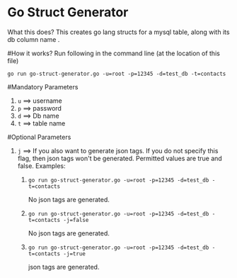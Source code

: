 # Go Struct Generator
What this does?
This creates go lang structs for a mysql table, along with its db column name .

#How it works? 
Run following in the command line (at the location of this file) 

`go run go-struct-generator.go -u=root -p=12345 -d=test_db -t=contacts`

#Mandatory Parameters 
1. `u` ==> username 
2. `p` ==> password 
3. `d` ==> Db name 
4. `t` ==> table name

#Optional Parameters
1. `j` ==> If you also want to generate json tags. If you do not specify this flag, then json tags won't be generated. Permitted values are true and false.
Examples:
    1. `go run go-struct-generator.go -u=root -p=12345 -d=test_db -t=contacts`
        
        No json tags are generated.
    2. `go run go-struct-generator.go -u=root -p=12345 -d=test_db -t=contacts -j=false`
        
        No json tags are generated.
    3. `go run go-struct-generator.go -u=root -p=12345 -d=test_db -t=contacts -j=true`
        
        json tags are generated.